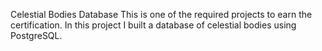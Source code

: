Celestial Bodies Database
This is one of the required projects to earn the certification.
In this project I built a database of celestial bodies using PostgreSQL.
